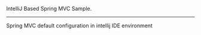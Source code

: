 IntelliJ Based Spring MVC Sample.

---

Spring MVC default configuration in intellij IDE environment